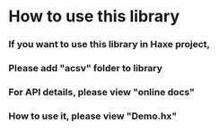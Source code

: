 How to use this library
================
### If you want to use this library in Haxe project,  
### Please add "**acsv**" folder to library  
### For API details, please view "**online docs**"  
### How to use it, please view "**Demo.hx**"  